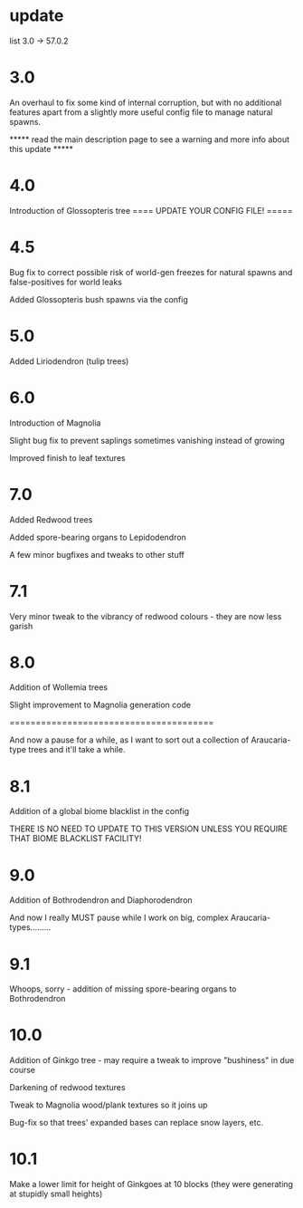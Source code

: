 # update 
list 3.0 -> 57.0.2 


# 3.0 
An overhaul to fix some kind of internal corruption, but with no additional features apart from a slightly more useful config file to manage natural spawns.

***** read the main description page to see a warning and more info about this update ***** 


# 4.0 
Introduction of Glossopteris tree
==== UPDATE YOUR CONFIG FILE! ===== 

# 4.5 
Bug fix to correct possible risk of world-gen freezes for natural spawns and false-positives for world leaks

Added Glossopteris bush spawns via the config

# 5.0 
Added Liriodendron (tulip trees) 


# 6.0 
Introduction of Magnolia

Slight bug fix to prevent saplings sometimes vanishing instead of growing

Improved finish to leaf textures 


# 7.0 
Added Redwood trees

Added spore-bearing organs to Lepidodendron

A few minor bugfixes and tweaks to other stuff


# 7.1 
Very minor tweak to the vibrancy of redwood colours - they are now less garish


# 8.0 
Addition of Wollemia trees

Slight improvement to Magnolia generation code

=======================================
 
And now a pause for a while, as I want to sort out a collection of Araucaria-type trees and it'll take a while. 

# 8.1 
Addition of a global biome blacklist in the config

THERE IS NO NEED TO UPDATE TO THIS VERSION UNLESS YOU REQUIRE THAT BIOME BLACKLIST FACILITY! 

# 9.0 
Addition of Bothrodendron and Diaphorodendron

And now I really MUST pause while I work on big, complex Araucaria-types......... 

# 9.1 
Whoops, sorry - addition of missing spore-bearing organs to Bothrodendron 

# 10.0 
Addition of Ginkgo tree - may require a tweak to improve "bushiness" in due course

Darkening of redwood textures

Tweak to Magnolia wood/plank textures so it joins up

Bug-fix so that trees' expanded bases can replace snow layers, etc. 

# 10.1 
Make a lower limit for height of Ginkgoes at 10 blocks (they were generating at stupidly small heights) 



